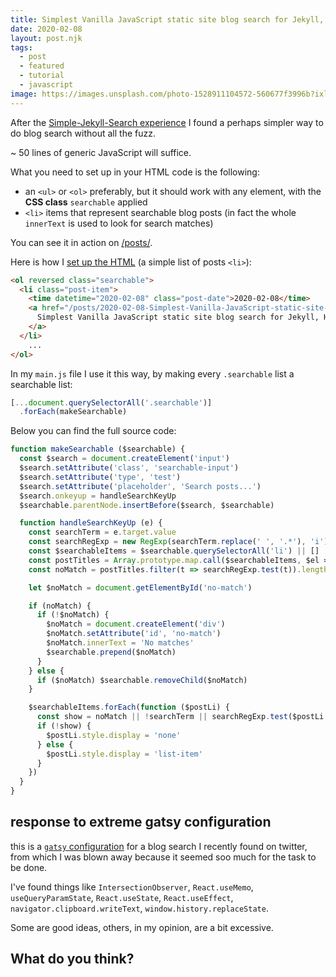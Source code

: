```yaml
---
title: Simplest Vanilla JavaScript static site blog search for Jekyll, Hugo, 11.ty
date: 2020-02-08
layout: post.njk
tags:
  - post
  - featured
  - tutorial
  - javascript
image: https://images.unsplash.com/photo-1528911104572-560677f3996b?ixlib=rb-1.2.1&ixid=eyJhcHBfaWQiOjEyMDd9&auto=format&fit=crop&w=250&q=40
---
```


After the [Simple-Jekyll-Search experience](https://github.com/christian-fei/Simple-Jekyll-Search/) I found a perhaps simpler way to do blog search without all the fuzz.

~ 50 lines of generic JavaScript will suffice.

What you need to set up in your HTML code is the following:

- an `<ul>` or `<ol>` preferably, but it should work with any element, with the **CSS class** `searchable` applied
- `<li>` items that represent searchable blog posts (in fact the whole `innerText` is used to look for search matches)

You can see it in action on [/posts/](/posts/).

Here is how I [set up the HTML](https://raw.githubusercontent.com/christian-fei/christian-fei.github.io/master/posts/index.md) (a simple list of posts `<li>`):

```html
<ol reversed class="searchable">
  <li class="post-item">
    <time datetime="2020-02-08" class="post-date">2020-02-08</time>
    <a href="/posts/2020-02-08-Simplest-Vanilla-JavaScript-static-site-blog-search-for-Jekyll,-Hugo,-11.ty-eleventy/" class="post-link">
      Simplest Vanilla JavaScript static site blog search for Jekyll, Hugo, 11.ty
    </a>
  </li>
    ...
</ol>
```

In my `main.js` file I use it this way, by making every `.searchable` list a searchable list:

```js
[...document.querySelectorAll('.searchable')]
  .forEach(makeSearchable)
```


Below you can find the full source code:

```js
function makeSearchable ($searchable) {
  const $search = document.createElement('input')
  $search.setAttribute('class', 'searchable-input')
  $search.setAttribute('type', 'test')
  $search.setAttribute('placeholder', 'Search posts...')
  $search.onkeyup = handleSearchKeyUp
  $searchable.parentNode.insertBefore($search, $searchable)

  function handleSearchKeyUp (e) {
    const searchTerm = e.target.value
    const searchRegExp = new RegExp(searchTerm.replace(' ', '.*'), 'i')
    const $searchableItems = $searchable.querySelectorAll('li') || []
    const postTitles = Array.prototype.map.call($searchableItems, $el => $el.innerText)
    const noMatch = postTitles.filter(t => searchRegExp.test(t)).length === 0

    let $noMatch = document.getElementById('no-match')

    if (noMatch) {
      if (!$noMatch) {
        $noMatch = document.createElement('div')
        $noMatch.setAttribute('id', 'no-match')
        $noMatch.innerText = 'No matches'
        $searchable.prepend($noMatch)
      }
    } else {
      if ($noMatch) $searchable.removeChild($noMatch)
    }

    $searchableItems.forEach(function ($postLi) {
      const show = noMatch || !searchTerm || searchRegExp.test($postLi.innerText)
      if (!show) {
        $postLi.style.display = 'none'
      } else {
        $postLi.style.display = 'list-item'
      }
    })
  }
}
```

## response to extreme gatsy configuration

this is a [`gatsy` configuration](https://twitter.com/kentcdodds/status/1225095035936362497) for a blog search I recently found on twitter, from which I was blown away because it seemed soo much for the task to be done.

I've found things like `IntersectionObserver`, `React.useMemo`, `useQueryParamState`, `React.useState`, `React.useEffect`, `navigator.clipboard.writeText`, `window.history.replaceState`.

Some are good ideas, others, in my opinion, are a bit excessive.

## What do you think?